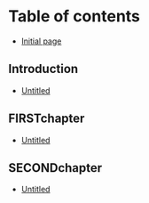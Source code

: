 # Table of contents

* [Initial page](README.md)

## Introduction

* [Untitled](introduction/untitled.md)

## FIRSTchapter

* [Untitled](firstchapter/untitled.md)

## SECONDchapter

* [Untitled](secondchapter/untitled.md)

